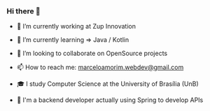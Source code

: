 ### Hi there 👋

- 🔭 I’m currently working at Zup Innovation

- 🌱 I’m currently learning => Java / Kotlin

- 👯 I’m looking to collaborate on OpenSource projects

- 📫 How to reach me: marceloamorim.webdev@gmail.com

- 🎓 I study Computer Science at the University of Brasília (UnB) 

- 🎯 I'm a backend developer actually using Spring to develop APIs


